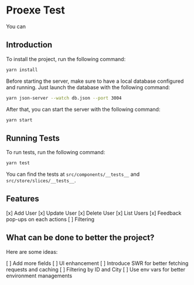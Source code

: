 # Proexe Test

You can

## Introduction

To install the project, run the following command:

```bash
yarn install
```

Before starting the server, make sure to have a local database configured and running.
Just launch the database with the following command:

```bash
yarn json-server --watch db.json --port 3004 
```

After that, you can start the server with the following command:

```bash
yarn start
```

## Running Tests

To run tests, run the following command:

```bash
yarn test
```

You can find the tests at `src/components/__tests__` and `src/store/slices/__tests__`.


## Features

[x] Add User
[x] Update User
[x] Delete User
[x] List Users
[x] Feedback pop-ups on each actions
[ ] Filtering

## What can be done to better the project? 

Here are some ideas:

[ ] Add more fields
[ ] UI enhancement
[ ] Introduce SWR for better fetching requests and caching
[ ] Filtering by ID and City 
[ ] Use env vars for better environment managements